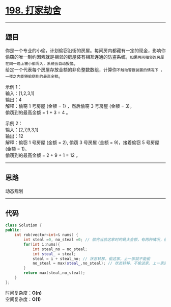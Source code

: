 # [198. 打家劫舍](https://leetcode.cn/problems/house-robber/)

---

## 题目

你是一个专业的小偷，计划偷窃沿街的房屋。每间房内都藏有一定的现金，影响你偷窃的唯一制约因素就是相邻的房屋装有相互连通的防盗系统，`如果两间相邻的房屋在同一晚上被小偷闯入，系统会自动报警`。  
给定一个代表每个房屋存放金额的非负整数数组，计算你`不触动警报装置的情况下 ，一夜之内能够偷窃到的最高金额`。

示例 1：  
输入：[1,2,3,1]  
输出：4  
解释：偷窃 1 号房屋 (金额 = 1) ，然后偷窃 3 号房屋 (金额 = 3)。  
     偷窃到的最高金额 = 1 + 3 = 4 。  

示例 2：  
输入：[2,7,9,3,1]  
输出：12  
解释：偷窃 1 号房屋 (金额 = 2), 偷窃 3 号房屋 (金额 = 9)，接着偷窃 5 号房屋 (金额 = 1)。  
     偷窃到的最高金额 = 2 + 9 + 1 = 12 。

---

## 思路

动态规划

---

## 代码

```C++
class Solution {
public:
    int rob(vector<int>& nums) {
        int steal =0, no_steal =0; // 偷完当前这家时的最大金额，有两种情况，偷这家和不偷这家
        for(int i:nums){
            int steal_no = no_steal;
            int steal_ = steal;
            steal = i + steal_no; // 状态转移，偷这家，上一家就不能偷
            no_steal = max(steal_,no_steal); // 状态转移，不偷这家，上一家就可偷可不偷
        }
        return max(steal,no_steal);
    }
};
```

时间复杂度：**O(n)**  
空间复杂度：**O(1)**
